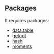 ## Packages
It requires packages:
- [data.table](https://cran.r-project.org/web/packages/data.table/index.html)
- [getopt](https://cran.r-project.org/web/packages/getopt/index.html) 
- [hash](https://cran.r-project.org/web/packages/hash/index.html)
- [moments](https://cran.r-project.org/web/packages/moments/index.html)

